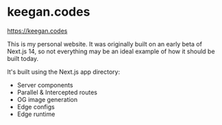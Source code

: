 # keegan.codes

https://keegan.codes

This is my personal website. It was originally built on an early beta of Next.js 14, so not everything may be an ideal example of how it should be built today.

It's built using the Next.js app directory:
- Server components
- Parallel & Intercepted routes
- OG image generation
- Edge configs
- Edge runtime

